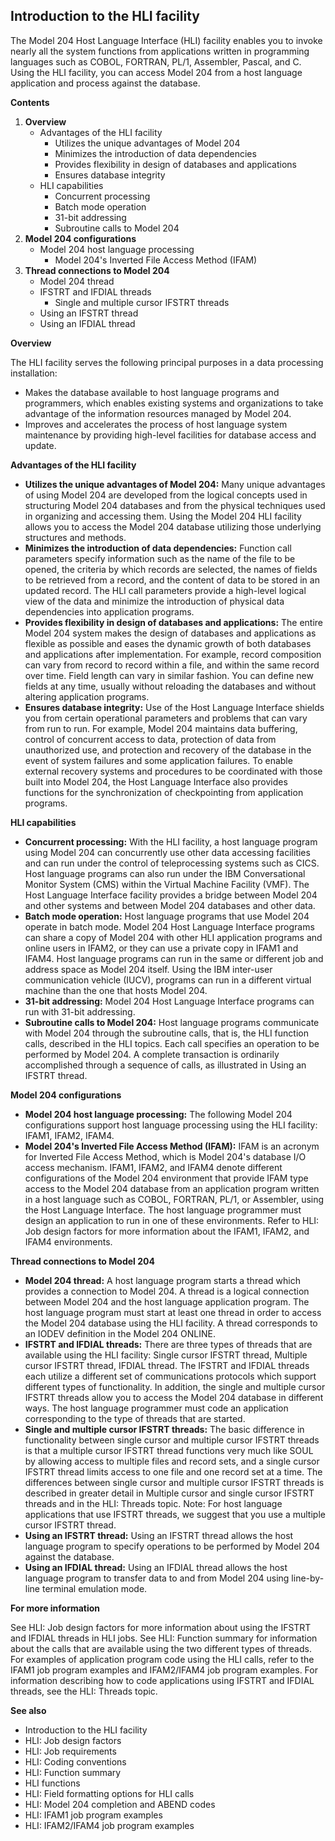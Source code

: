 ## Introduction to the HLI facility

The Model 204 Host Language Interface (HLI) facility enables you to invoke nearly all the system functions from applications written in programming languages such as COBOL, FORTRAN, PL/1, Assembler, Pascal, and C. Using the HLI facility, you can access Model 204 from a host language application and process against the database.

**Contents**

1. **Overview**
    * Advantages of the HLI facility
        * Utilizes the unique advantages of Model 204
        * Minimizes the introduction of data dependencies
        * Provides flexibility in design of databases and applications
        * Ensures database integrity
    * HLI capabilities
        * Concurrent processing
        * Batch mode operation
        * 31-bit addressing
        * Subroutine calls to Model 204
2. **Model 204 configurations**
    * Model 204 host language processing
        * Model 204's Inverted File Access Method (IFAM)
3. **Thread connections to Model 204**
    * Model 204 thread
    * IFSTRT and IFDIAL threads
        * Single and multiple cursor IFSTRT threads
    * Using an IFSTRT thread
    * Using an IFDIAL thread

**Overview**

The HLI facility serves the following principal purposes in a data processing installation:

* Makes the database available to host language programs and programmers, which enables existing systems and organizations to take advantage of the information resources managed by Model 204.
* Improves and accelerates the process of host language system maintenance by providing high-level facilities for database access and update.

**Advantages of the HLI facility**

* **Utilizes the unique advantages of Model 204:** Many unique advantages of using Model 204 are developed from the logical concepts used in structuring Model 204 databases and from the physical techniques used in organizing and accessing them. Using the Model 204 HLI facility allows you to access the Model 204 database utilizing those underlying structures and methods.
* **Minimizes the introduction of data dependencies:** Function call parameters specify information such as the name of the file to be opened, the criteria by which records are selected, the names of fields to be retrieved from a record, and the content of data to be stored in an updated record. The HLI call parameters provide a high-level logical view of the data and minimize the introduction of physical data dependencies into application programs.
* **Provides flexibility in design of databases and applications:** The entire Model 204 system makes the design of databases and applications as flexible as possible and eases the dynamic growth of both databases and applications after implementation. For example, record composition can vary from record to record within a file, and within the same record over time. Field length can vary in similar fashion. You can define new fields at any time, usually without reloading the databases and without altering application programs.
* **Ensures database integrity:** Use of the Host Language Interface shields you from certain operational parameters and problems that can vary from run to run. For example, Model 204 maintains data buffering, control of concurrent access to data, protection of data from unauthorized use, and protection and recovery of the database in the event of system failures and some application failures. To enable external recovery systems and procedures to be coordinated with those built into Model 204, the Host Language Interface also provides functions for the synchronization of checkpointing from application programs.

**HLI capabilities**

* **Concurrent processing:** With the HLI facility, a host language program using Model 204 can concurrently use other data accessing facilities and can run under the control of teleprocessing systems such as CICS. Host language programs can also run under the IBM Conversational Monitor System (CMS) within the Virtual Machine Facility (VMF). The Host Language Interface facility provides a bridge between Model 204 and other systems and between Model 204 databases and other data.
* **Batch mode operation:** Host language programs that use Model 204 operate in batch mode. Model 204 Host Language Interface programs can share a copy of Model 204 with other HLI application programs and online users in IFAM2, or they can use a private copy in IFAM1 and IFAM4. Host language programs can run in the same or different job and address space as Model 204 itself. Using the IBM inter-user communication vehicle (IUCV), programs can run in a different virtual machine than the one that hosts Model 204.
* **31-bit addressing:** Model 204 Host Language Interface programs can run with 31-bit addressing.
* **Subroutine calls to Model 204:** Host language programs communicate with Model 204 through the subroutine calls, that is, the HLI function calls, described in the HLI topics. Each call specifies an operation to be performed by Model 204. A complete transaction is ordinarily accomplished through a sequence of calls, as illustrated in Using an IFSTRT thread.

**Model 204 configurations**

* **Model 204 host language processing:** The following Model 204 configurations support host language processing using the HLI facility: IFAM1, IFAM2, IFAM4.
* **Model 204's Inverted File Access Method (IFAM):** IFAM is an acronym for Inverted File Access Method, which is Model 204's database I/O access mechanism. IFAM1, IFAM2, and IFAM4 denote different configurations of the Model 204 environment that provide IFAM type access to the Model 204 database from an application program written in a host language such as COBOL, FORTRAN, PL/1, or Assembler, using the Host Language Interface. The host language programmer must design an application to run in one of these environments. Refer to HLI: Job design factors for more information about the IFAM1, IFAM2, and IFAM4 environments.

**Thread connections to Model 204**

* **Model 204 thread:** A host language program starts a thread which provides a connection to Model 204. A thread is a logical connection between Model 204 and the host language application program. The host language program must start at least one thread in order to access the Model 204 database using the HLI facility. A thread corresponds to an IODEV definition in the Model 204 ONLINE.
* **IFSTRT and IFDIAL threads:** There are three types of threads that are available using the HLI facility: Single cursor IFSTRT thread, Multiple cursor IFSTRT thread, IFDIAL thread. The IFSTRT and IFDIAL threads each utilize a different set of communications protocols which support different types of functionality. In addition, the single and multiple cursor IFSTRT threads allow you to access the Model 204 database in different ways. The host language programmer must code an application corresponding to the type of threads that are started.
* **Single and multiple cursor IFSTRT threads:** The basic difference in functionality between single cursor and multiple cursor IFSTRT threads is that a multiple cursor IFSTRT thread functions very much like SOUL by allowing access to multiple files and record sets, and a single cursor IFSTRT thread limits access to one file and one record set at a time. The differences between single cursor and multiple cursor IFSTRT threads is described in greater detail in Multiple cursor and single cursor IFSTRT threads and in the HLI: Threads topic. Note: For host language applications that use IFSTRT threads, we suggest that you use a multiple cursor IFSTRT thread.
* **Using an IFSTRT thread:** Using an IFSTRT thread allows the host language program to specify operations to be performed by Model 204 against the database.
* **Using an IFDIAL thread:** Using an IFDIAL thread allows the host language program to transfer data to and from Model 204 using line-by-line terminal emulation mode.

**For more information**

See HLI: Job design factors for more information about using the IFSTRT and IFDIAL threads in HLI jobs. See HLI: Function summary for information about the calls that are available using the two different types of threads. For examples of application program code using the HLI calls, refer to the IFAM1 job program examples and IFAM2/IFAM4 job program examples. For information describing how to code applications using IFSTRT and IFDIAL threads, see the HLI: Threads topic.

**See also**

* Introduction to the HLI facility
* HLI: Job design factors
* HLI: Job requirements
* HLI: Coding conventions
* HLI: Function summary
* HLI functions
* HLI: Field formatting options for HLI calls
* HLI: Model 204 completion and ABEND codes
* HLI: IFAM1 job program examples
* HLI: IFAM2/IFAM4 job program examples
